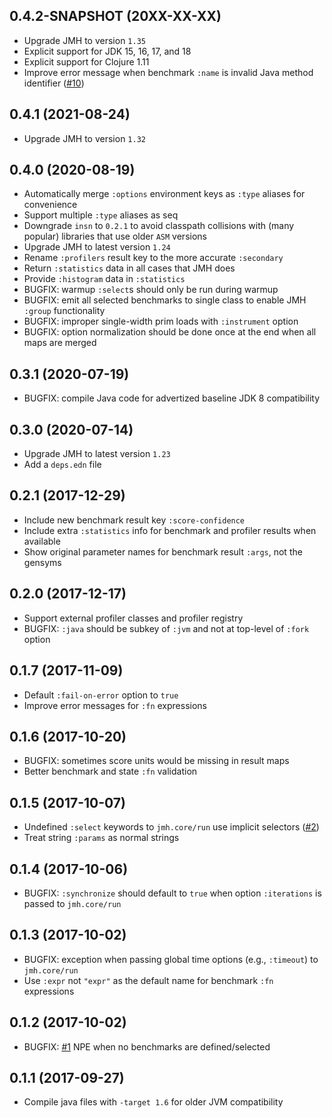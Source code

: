## 0.4.2-SNAPSHOT (20XX-XX-XX)

* Upgrade JMH to version `1.35`
* Explicit support for JDK 15, 16, 17, and 18
* Explicit support for Clojure 1.11
* Improve error message when benchmark `:name` is invalid Java method identifier ([#10][issue10])

## 0.4.1 (2021-08-24)

* Upgrade JMH to version `1.32`

## 0.4.0 (2020-08-19)

* Automatically merge `:options` environment keys as `:type` aliases for convenience
* Support multiple `:type` aliases as seq
* Downgrade `insn` to `0.2.1` to avoid classpath collisions with (many popular) libraries that use older `ASM` versions
* Upgrade JMH to latest version `1.24`
* Rename `:profilers` result key to the more accurate `:secondary`
* Return `:statistics` data in all cases that JMH does
* Provide `:histogram` data in `:statistics`
* BUGFIX: warmup `:select`s should only be run during warmup
* BUGFIX: emit all selected benchmarks to single class to enable JMH `:group` functionality
* BUGFIX: improper single-width prim loads with `:instrument` option
* BUGFIX: option normalization should be done once at the end when all maps are merged

## 0.3.1 (2020-07-19)

* BUGFIX: compile Java code for advertized baseline JDK 8 compatibility

## 0.3.0 (2020-07-14)

* Upgrade JMH to latest version `1.23`
* Add a `deps.edn` file

## 0.2.1 (2017-12-29)

* Include new benchmark result key `:score-confidence`
* Include extra `:statistics` info for benchmark and profiler results when available
* Show original parameter names for benchmark result `:args`, not the gensyms

## 0.2.0 (2017-12-17)

* Support external profiler classes and profiler registry
* BUGFIX: `:java` should be subkey of `:jvm` and not at top-level of `:fork` option

## 0.1.7 (2017-11-09)

* Default `:fail-on-error` option to `true`
* Improve error messages for `:fn` expressions

## 0.1.6 (2017-10-20)

* BUGFIX: sometimes score units would be missing in result maps
* Better benchmark and state `:fn` validation

## 0.1.5 (2017-10-07)

* Undefined `:select` keywords to `jmh.core/run` use implicit selectors ([#2][issue2])
* Treat string `:params` as normal strings

## 0.1.4 (2017-10-06)

* BUGFIX: `:synchronize` should default to `true` when option `:iterations` is passed to `jmh.core/run`

## 0.1.3 (2017-10-02)

* BUGFIX: exception when passing global time options (e.g., `:timeout`) to `jmh.core/run`
* Use `:expr` not `"expr"` as the default name for benchmark `:fn` expressions

## 0.1.2 (2017-10-02)

* BUGFIX: [#1][issue1] NPE when no benchmarks are defined/selected

## 0.1.1 (2017-09-27)

* Compile java files with `-target 1.6` for older JVM compatibility



[issue1]:   https://github.com/jgpc42/jmh-clojure/issues/1
[issue2]:   https://github.com/jgpc42/jmh-clojure/issues/2
[issue10]:  https://github.com/jgpc42/jmh-clojure/issues/10
